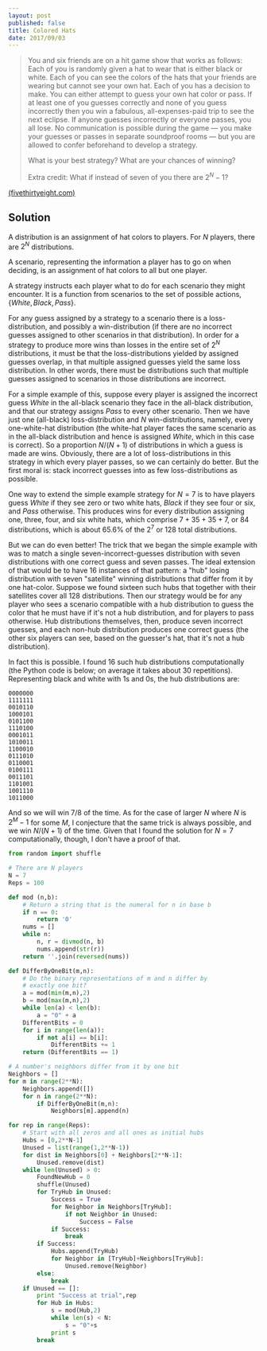 ```yaml
---
layout: post
published: false
title: Colored Hats
date: 2017/09/03
---
```


>You and six friends are on a hit game show that works as follows: Each of you is randomly given a hat to wear that is either black or white. Each of you can see the colors of the hats that your friends are wearing but cannot see your own hat. Each of you has a decision to make. You can either attempt to guess your own hat color or pass. If at least one of you guesses correctly and none of you guess incorrectly then you win a fabulous, all-expenses-paid trip to see the next eclipse. If anyone guesses incorrectly or everyone passes, you all lose. No communication is possible during the game — you make your guesses or passes in separate soundproof rooms — but you are allowed to confer beforehand to develop a strategy.
>
>What is your best strategy? What are your chances of winning?
>
>Extra credit: What if instead of seven of you there are $2^N−1$?

<!--more-->

[(fivethirtyeight.com)](https://fivethirtyeight.com/features/is-your-friend-full-of-it/)

## Solution

A distribution is an assignment of hat colors to players. For $N$ players, there are $2^N$ distributions.  

A scenario, representing the information a player has to go on when deciding, is an assignment of hat colors to all but one player. 

A strategy instructs each player what to do for each scenario they might encounter. It is a function from scenarios to the set of possible actions, $\{White, Black, Pass\}$.

For any guess assigned by a strategy to a scenario there is a loss-distribution, and possibly a win-distribution (if there are no incorrect guesses assigned to other scenarios in that distribution). In order for a strategy to produce more wins than losses in the entire set of $2^N$ distributions, it must be that the loss-distributions yielded by assigned guesses overlap, in that multiple assigned guesses yield the same loss distribution. In other words, there must be distributions such that multiple guesses assigned to scenarios in those distributions are incorrect.

For a simple example of this, suppose every player is assigned the incorrect guess $White$ in the all-black scenario they face in the all-black distribution, and that our strategy assigns $Pass$ to every other scenario.  Then we have just one (all-black) loss-distribution and $N$ win-distributions, namely, every one-white-hat distribution (the white-hat player faces the same scenario as in the all-black distribution and hence is assigned $White$, which in this case is correct). So a proportion $N/(N+1)$ of distributions in which a guess is made are wins.  Obviously, there are a lot of loss-distributions in this strategy in which every player passes, so we can certainly do better. But the first moral is: stack incorrect guesses into as few loss-distributions as possible.

One way to extend the simple example strategy for $N=7$ is to have players guess $White$ if they see zero or two white hats, $Black$ if they see four or six, and $Pass$ otherwise. This produces wins for every distribution assigning one, three, four, and six white hats, which comprise $7+35+35+7$, or $84$ distributions, which is about $65.6\%$ of the $2^7$ or $128$ total distributions.

But we can do even better! The trick that we began the simple example with was to match a single seven-incorrect-guesses distribution with seven distributions with one correct guess and seven passes. The ideal extension of that would be to have $16$ instances of that pattern: a "hub" losing distribution with seven "satellite" winning distributions that differ from it by one hat-color. Suppose we found sixteen such hubs that together with their satellites cover all $128$ distributions. Then our strategy would be for any player who sees a scenario compatible with a hub distribution to guess the color that he must have if it's not a hub distribution, and for players to pass otherwise. Hub distributions themselves, then, produce seven incorrect guesses, and each non-hub distribution produces one correct guess (the other six players can see, based on the guesser's hat, that it's not a hub distribution).

In fact this is possible. I found 16 such hub distributions computationally (the Python code is below; on average it takes about 30 repetitions). Representing black and white with $1$s and $0$s, the hub distributions are:

```
0000000
1111111
0010110
1000101
0101100
1110100
0001011
1010011
1100010
0111010
0110001
0100111
0011101
1101001
1001110
1011000
```

And so we will win $7/8$ of the time. As for the case of larger $N$ where $N$ is $2^M-1$ for some $M$, I conjecture that the same trick is always possible, and we win $N/(N+1)$ of the time. Given that I found the solution for $N=7$ computationally, though, I don't have a proof of that.

```python
from random import shuffle

# There are N players
N = 7
Reps = 100

def mod (n,b):
	# Return a string that is the numeral for n in base b
    if n == 0:
        return '0'
    nums = []
    while n:
        n, r = divmod(n, b)
        nums.append(str(r))
    return ''.join(reversed(nums))

def DifferByOneBit(m,n):
	# Do the binary representations of m and n differ by
	# exactly one bit?
	a = mod(min(m,n),2)
	b = mod(max(m,n),2)
	while len(a) < len(b):
		a = "0" + a
	DifferentBits = 0
	for i in range(len(a)):
		if not a[i] == b[i]:
			DifferentBits += 1
	return (DifferentBits == 1)

# A number's neighbors differ from it by one bit
Neighbors = []
for m in range(2**N):
	Neighbors.append([])
	for n in range(2**N):
		if DifferByOneBit(m,n):
			Neighbors[m].append(n)

for rep in range(Reps):
	# Start with all zeros and all ones as initial hubs
	Hubs = [0,2**N-1]
	Unused = list(range(1,2**N-1))
	for dist in Neighbors[0] + Neighbors[2**N-1]:
		Unused.remove(dist)
	while len(Unused) > 0:
		FoundNewHub = 0
		shuffle(Unused)
		for TryHub in Unused:
			Success = True
			for Neighbor in Neighbors[TryHub]:
				if not Neighbor in Unused:
					Success = False
			if Success:
				break
		if Success:
			Hubs.append(TryHub)
			for Neighbor in [TryHub]+Neighbors[TryHub]:
				Unused.remove(Neighbor)
		else: 
			break
	if Unused == []:
		print "Success at trial",rep
		for Hub in Hubs:
			s = mod(Hub,2)
			while len(s) < N:
				s = "0"+s
			print s
		break
```

<br>
